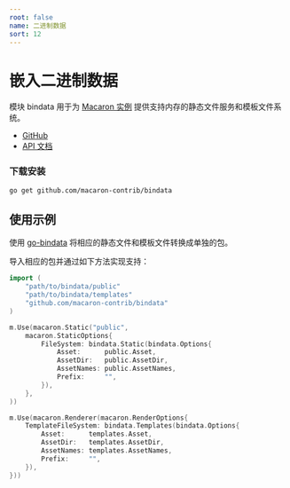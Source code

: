 ```yaml
---
root: false
name: 二进制数据
sort: 12
---
```


# 嵌入二进制数据

模块 bindata 用于为 [Macaron 实例](../intro/core_concepts#macaron-%E5%AE%9E%E4%BE%8B) 提供支持内存的静态文件服务和模板文件系统。

- [GitHub](https://github.com/macaron-contrib/bindata)
- [API 文档](https://gowalker.org/github.com/macaron-contrib/bindata)

### 下载安装

    go get github.com/macaron-contrib/bindata

## 使用示例

使用 [go-bindata](https://github.com/jteeuwen/go-bindata) 将相应的静态文件和模板文件转换成单独的包。

导入相应的包并通过如下方法实现支持：

```go
import (
    "path/to/bindata/public"
    "path/to/bindata/templates"
    "github.com/macaron-contrib/bindata"
)

m.Use(macaron.Static("public",
    macaron.StaticOptions{
        FileSystem: bindata.Static(bindata.Options{
            Asset:      public.Asset,
            AssetDir:   public.AssetDir,
            AssetNames: public.AssetNames,
            Prefix:     "",
        }),
    },
))

m.Use(macaron.Renderer(macaron.RenderOptions{
    TemplateFileSystem: bindata.Templates(bindata.Options{
        Asset:      templates.Asset,
        AssetDir:   templates.AssetDir,
        AssetNames: templates.AssetNames,
        Prefix:     "",
    }),
}))
```
